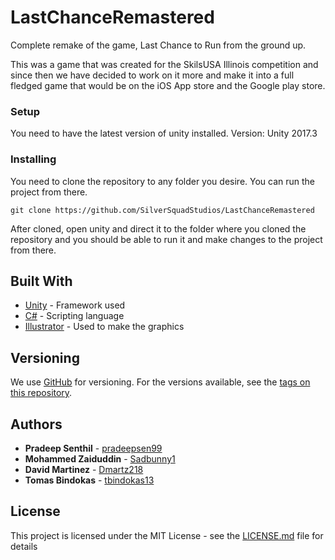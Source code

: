 # LastChanceRemastered

Complete remake of the game, Last Chance to Run from the ground up. 

This was a game that was created for the SkilsUSA Illinois competition and since then we have decided to work on it more and make it into a full fledged game that would be on the iOS App store and the Google play store.

### Setup

You need to have the latest version of unity installed. 
Version: Unity 2017.3

### Installing

You need to clone the repository to any folder you desire. You can run the project from there.

```
git clone https://github.com/SilverSquadStudios/LastChanceRemastered
```

After cloned, open unity and direct it to the folder where you cloned the repository and you should be able to run it and make changes to the project from there.

## Built With

* [Unity](https://unity3d.com/) - Framework used
* [C#](https://maven.apache.org/) - Scripting language
* [Illustrator](http://www.adobe.com/products/illustrator.html) - Used to make the graphics

## Versioning

We use [GitHub](https://github.com/) for versioning. For the versions available, see the [tags on this repository](https://github.com/SilverSquadStudios/LastChanceRemastered/releases). 

## Authors

* **Pradeep Senthil** - [pradeepsen99](https://github.com/pradeepsen99)
* **Mohammed Zaiduddin** - [Sadbunny1](https://github.com/Sadbunny1)
* **David Martinez** - [Dmartz218](https://github.com/Dmartz218)
* **Tomas Bindokas** - [tbindokas13](https://github.com/tbindokas13)

## License

This project is licensed under the MIT License - see the [LICENSE.md](LICENSE.md) file for details

